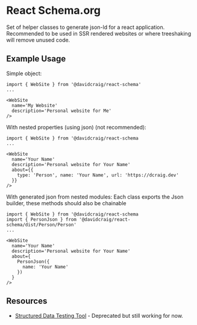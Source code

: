# React Schema.org

Set of helper classes to generate json-ld for a react application.
Recommended to be used in SSR rendered websites or where treeshaking will remove unused code.


## Example Usage

Simple object:

    import { WebSite } from '@davidcraig/react-schema'
    ...

    <WebSite
      name='My Website'
      description='Personal website for Me'
    />

With nested properties (using json) (not recommended):

    import { WebSite } from '@davidcraig/react-schema
    ...

    <WebSite
      name='Your Name'
      description='Personal website for Your Name'
      about={{
        type: 'Person', name: 'Your Name', url: 'https://dcraig.dev'
      }}
    />

With generated json from nested modules:
Each class exports the Json builder, these methods should also be chainable

    import { WebSite } from '@davidcraig/react-schema
    import { PersonJson } from '@davidcraig/react-schema/dist/Person/Person'
    ...

    <WebSite
      name='Your Name'
      description='Personal website for Your Name'
      about={
        PersonJson({
          name: 'Your Name'
        })
      }
    />

## Resources

 - [Structured Data Testing Tool](https://search.google.com/structured-data/testing-tool/) - Deprecated but still working for now.
